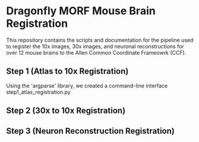# Dragonfly MORF Mouse Brain Registration

This repository contains the scripts and documentation for the pipeline used to register the 10x images, 30x images, and neuronal reconstructions for over 12 mouse brains to the Allen Common Coordinate Frameowrk (CCF).

## Step 1 (Atlas to 10x Registration)
Using the 'argparse' library, we created a command-line interface step1_atlas_registration.py

## Step 2 (30x to 10x Registration)


## Step 3 (Neuron Reconstruction Registration)
